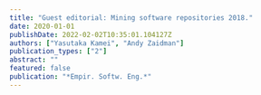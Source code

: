 ```yaml
---
title: "Guest editorial: Mining software repositories 2018."
date: 2020-01-01
publishDate: 2022-02-02T10:35:01.104127Z
authors: ["Yasutaka Kamei", "Andy Zaidman"]
publication_types: ["2"]
abstract: ""
featured: false
publication: "*Empir. Softw. Eng.*"
---
```


